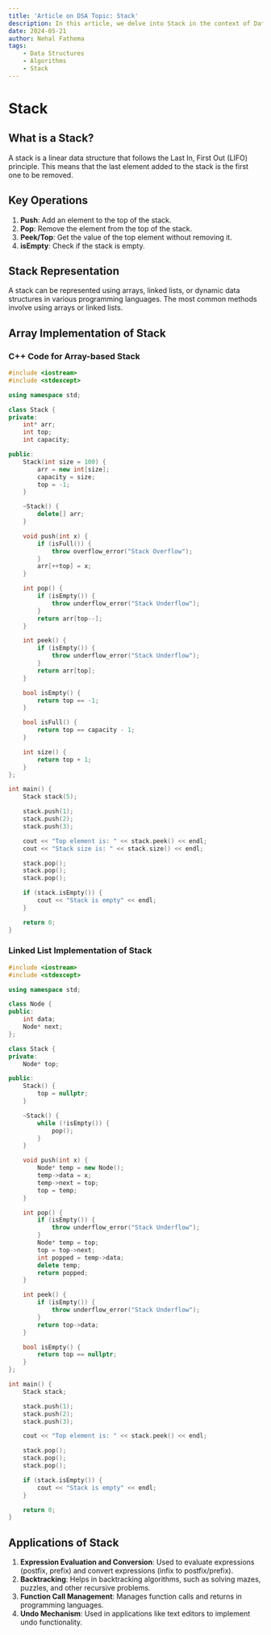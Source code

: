 ```yaml
---
title: 'Article on DSA Topic: Stack'
description: In this article, we delve into Stack in the context of Data Structures and Algorithms (DSA).
date: 2024-05-21
author: Nehal Fathema
tags:
    - Data Structures
    - Algorithms
    - Stack
---
```



# Stack

## What is a Stack?
A stack is a linear data structure that follows the Last In, First Out (LIFO) principle. This means that the last element added to the stack is the first one to be removed.

## Key Operations
1. **Push**: Add an element to the top of the stack.
2. **Pop**: Remove the element from the top of the stack.
3. **Peek/Top**: Get the value of the top element without removing it.
4. **isEmpty**: Check if the stack is empty.

## Stack Representation
A stack can be represented using arrays, linked lists, or dynamic data structures in various programming languages. The most common methods involve using arrays or linked lists.

## Array Implementation of Stack
### C++ Code for Array-based Stack
```cpp
#include <iostream>
#include <stdexcept>

using namespace std;

class Stack {
private:
    int* arr;
    int top;
    int capacity;

public:
    Stack(int size = 100) {
        arr = new int[size];
        capacity = size;
        top = -1;
    }

    ~Stack() {
        delete[] arr;
    }

    void push(int x) {
        if (isFull()) {
            throw overflow_error("Stack Overflow");
        }
        arr[++top] = x;
    }

    int pop() {
        if (isEmpty()) {
            throw underflow_error("Stack Underflow");
        }
        return arr[top--];
    }

    int peek() {
        if (isEmpty()) {
            throw underflow_error("Stack Underflow");
        }
        return arr[top];
    }

    bool isEmpty() {
        return top == -1;
    }

    bool isFull() {
        return top == capacity - 1;
    }

    int size() {
        return top + 1;
    }
};

int main() {
    Stack stack(5);

    stack.push(1);
    stack.push(2);
    stack.push(3);

    cout << "Top element is: " << stack.peek() << endl;
    cout << "Stack size is: " << stack.size() << endl;

    stack.pop();
    stack.pop();
    stack.pop();

    if (stack.isEmpty()) {
        cout << "Stack is empty" << endl;
    }

    return 0;
}
```
### Linked List Implementation of Stack
```cpp
#include <iostream>
#include <stdexcept>

using namespace std;

class Node {
public:
    int data;
    Node* next;
};

class Stack {
private:
    Node* top;

public:
    Stack() {
        top = nullptr;
    }

    ~Stack() {
        while (!isEmpty()) {
            pop();
        }
    }

    void push(int x) {
        Node* temp = new Node();
        temp->data = x;
        temp->next = top;
        top = temp;
    }

    int pop() {
        if (isEmpty()) {
            throw underflow_error("Stack Underflow");
        }
        Node* temp = top;
        top = top->next;
        int popped = temp->data;
        delete temp;
        return popped;
    }

    int peek() {
        if (isEmpty()) {
            throw underflow_error("Stack Underflow");
        }
        return top->data;
    }

    bool isEmpty() {
        return top == nullptr;
    }
};

int main() {
    Stack stack;

    stack.push(1);
    stack.push(2);
    stack.push(3);

    cout << "Top element is: " << stack.peek() << endl;

    stack.pop();
    stack.pop();
    stack.pop();

    if (stack.isEmpty()) {
        cout << "Stack is empty" << endl;
    }

    return 0;
}
```
## Applications of Stack
1. **Expression Evaluation and Conversion**: Used to evaluate expressions (postfix, prefix) and convert expressions (infix to postfix/prefix).
2. **Backtracking**: Helps in backtracking algorithms, such as solving mazes, puzzles, and other recursive problems.
3. **Function Call Management**: Manages function calls and returns in programming languages.
4. **Undo Mechanism**: Used in applications like text editors to implement undo functionality.


